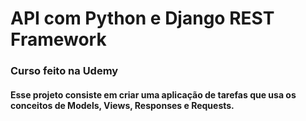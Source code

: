 # API com Python e Django REST Framework

### Curso feito na Udemy

#### Esse projeto consiste em criar uma aplicação de tarefas que usa os conceitos de Models, Views, Responses e Requests.
